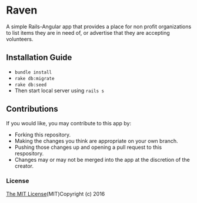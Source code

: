 # Raven

A simple Rails-Angular app that provides a place for non profit organizations to list items they are in need of, or advertise that they are accepting volunteers.

## Installation Guide

* `bundle install`
* `rake db:migrate`
* `rake db:seed`
* Then start local server using `rails s`

## Contributions

If you would like, you may contribute to this app by:

* Forking this repository.
* Making the changes you think are appropriate on your own branch.
* Pushing those changes up and opening a pull request to this respository.
* Changes may or may not be merged into the app at the discretion of the creator.

### License

[The MIT License](https://opensource.org/licenses/MIT)(MIT)Copyright (c) 2016

